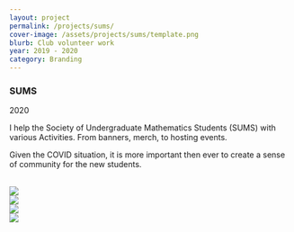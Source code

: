 ```yaml
---
layout: project
permalink: /projects/sums/
cover-image: /assets/projects/sums/template.png
blurb: Club volunteer work
year: 2019 - 2020
category: Branding
---
```


### SUMS 

2020

I help the Society of Undergraduate Mathematics Students (SUMS) with various Activities. From banners, merch, to hosting events. 

Given the COVID situation, it is more important then ever to create a sense of community for the new students. 

<br>

<img src="../../assets/projects/sums/3.png"/>

<br>

<img src="../../assets/projects/sums/2.png"/>

<br>

<img src="../../assets/projects/sums/1.png"/>

<br>

<img src="../../assets/projects/sums/cover.png"/>
